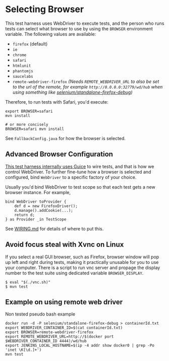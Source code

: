 # Selecting Browser

This test harness uses WebDriver to execute tests, and the person who runs tests can select what browser to use
by using the `BROWSER` environment variable. The following values are available:

 * `firefox` (default)
 * `ie`
 * `chrome`
 * `safari`
 * `htmlunit`
 * `phantomjs`
 * `saucelabs`
 * `remote-webdriver-firefox`
        _(Needs `REMOTE_WEBDRIVER_URL` to also be set to the url of the remote, for example `http://0.0.0.0:32779/wd/hub`
          when using something like [selenium/standalone-firefox-debug](https://hub.docker.com/r/selenium/standalone-firefox-debug/))_

Therefore, to run tests with Safari, you'd execute:

    export BROWSER=safari
    mvn install

    # or more concisely
    BROWSER=safari mvn install

See `FallbackConfig.java` for how the browser is selected.

## Advanced Browser Configuration
[This test harness internally uses Guice](GUICE.md) to wire tests, and that is how we control
WebDriver. To further fine-tune how a browser is selected and configured, bind `WebDriver` to
a specific factory of your choice.

Usually you'd bind WebDriver to test scope so that each test gets a new browser instance.
For example,

    bind WebDriver toProvider {
        def d = new FirefoxDriver();
        d.manage().addCookie(...);
        return d;
    } as Provider _in TestScope

See [WIRING.md](WIRING.md) for details of where to put this.

## Avoid focus steal with Xvnc on Linux
If you select a real GUI browser, such as Firefox, browser window will pop up left and right during tests, making it practically unusable for you to use your computer. There is a script to run vnc server and propage the display number to the test suite using dedicated variable `BROWSER_DISPLAY`.

    $ eval "$(./vnc.sh)"
    $ mvn test

## Example on using remote web driver

Non tested pseudo bash example

    docker run -d -P selenium/standalone-firefox-debug > containerId.txt
    export WEBDRIVER_CONTAINER_ID=$(cat containerId.txt)
    export BROWSER=remote-webdriver-firefox
    export REMOTE_WEBDRIVER_URL=http://$(docker port $WEBDRIVER_CONTAINER_ID 4444)/wd/hub
    export JENKINS_LOCAL_HOSTNAME=$(ip -4 addr show docker0 | grep -Po 'inet \K[\d.]+')
    mvn test

